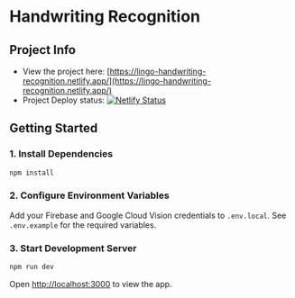 # Handwriting Recognition

## Project Info

-   View the project here: [https://lingo-handwriting-recognition.netlify.app/](https://lingo-handwriting-recognition.netlify.app/)
-   Project Deploy status: [![Netlify Status](https://api.netlify.com/api/v1/badges/8d96fe1a-5668-4766-96f5-772055937f42/deploy-status)](https://app.netlify.com/projects/lingo-handwriting-recognition/deploys)

## Getting Started

### 1. Install Dependencies

```bash
npm install
```

### 2. Configure Environment Variables

Add your Firebase and Google Cloud Vision credentials to `.env.local`. See `.env.example` for the required variables.

### 3. Start Development Server

```bash
npm run dev
```

Open <http://localhost:3000> to view the app.

